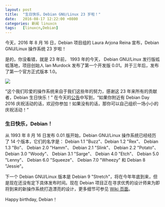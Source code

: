 ```yaml
---
layout: post
title:	"生日快乐，Debian GNU/Linux 23 岁啦！"
date:	2016-08-17 12:22:00 +0800 
categories:	新闻 linuxcn 
tags:	[linuxcn,Debian]
---
```



今天，2016 年 8 月 16 日，Debian 项目组的 Laura Arjona Reina 宣布，Debian GNU/Linux 操作系统 23 岁啦！


是的，你没看错，就是 23 年前， 1993 年的今天， Debian GNU/Linux 发行版呱呱落地，项目创始人 Ian Murdock 发布了第一个开发版 0.01。并于三年后，发布了第一个官方正式版本 1.0。


![](/Asserts/Images//attachment/album/201608/17/122232x1airqkzcaqtrky5.jpg)


“这个我们珍爱的操作系统来自于我们这些年的努力，感谢这 23 年来所有的贡献者，Debian 生日快乐！” 在今天的[公告](https://bits.debian.org/2016/08/debian-turns-23.html)中写到，“如果你附近有 Debian Day 2016 庆祝活动的话，欢迎你参加！如果没有的话，那你可以自己组织一场小小的庆祝活动！”


### 生日快乐，Debian！


从 1993 年 8 月 16 日发布 0.01 版开始，Debian GNU/Linux 操作系统已经经历了 14 个版本，它们的名字是： Debian 1.1 "Buzz"、Debian 1.2 "Rex"、 Debian 1.3 "Bo"、 Debian 2.0 "Hamm"、 Debian 2.1 "Slink"、 Debian 2.2 "Potato"、 Debian 3.0 "Woody"、 Debian 3.1 "Sarge"、 Debian 4.0 "Etch"、 Debian 5.0 "Lenny"、 Debian 6.0 "Squeeze"、 Debian 7.0 "Wheezy" 和 Debian 8 "Jessie"。


下一个 Debian GNU/Linux 版本是 Debian 9 "Stretch"，将在今年年底到来，但是现在还没有定下具体发布时间。现在 Debian 项目正在寻求优秀的设计师来为即将到来的新操作系统打造漂亮的设计，更多细节可参见 [Wiki 页面](https://wiki.debian.org/DebianDesktop/Artwork/Stretch)。


Happy birthday, Debian！
